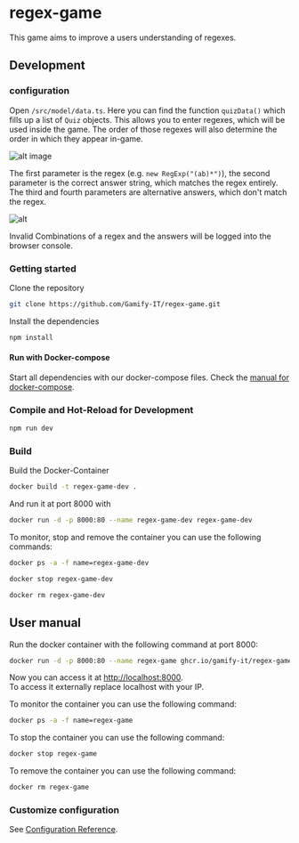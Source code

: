 # regex-game

This game aims to improve a users understanding of regexes.

## Development

### configuration
Open `/src/model/data.ts`. 
Here you can find the function `quizData()` which fills up a list of `Quiz` objects.
This allows you to enter regexes, which will be used inside the game.
The order of those regexes will also determine the order in which they appear in-game.

![alt image](src/assets/Screenshot%202022-06-15%20110836.png)

The first parameter is the regex (e.g. `new RegExp("(ab)*")`), 
the second parameter is the correct answer string, which matches the regex entirely.
The third and fourth parameters are alternative answers, which don't match the regex.

![alt](src/assets/Screenshot%202022-06-15%20125642.png)

Invalid Combinations of a regex and the answers will be logged into the browser console. 

### Getting started

Clone the repository  
```sh
git clone https://github.com/Gamify-IT/regex-game.git
```

Install the dependencies  
```sh
npm install
```

#### Run with Docker-compose

Start all dependencies with our docker-compose files.
Check the [manual for docker-compose](https://github.com/Gamify-IT/docs/blob/main/dev-manuals/languages/docker/docker-compose.md).

### Compile and Hot-Reload for Development

```sh
npm run dev
```

### Build

Build the Docker-Container
```sh
docker build -t regex-game-dev .
```
And run it at port 8000 with
```sh
docker run -d -p 8000:80 --name regex-game-dev regex-game-dev
```

To monitor, stop and remove the container you can use the following commands:
```sh
docker ps -a -f name=regex-game-dev
```
```sh
docker stop regex-game-dev
```
```sh
docker rm regex-game-dev
```


## User manual

Run the docker container with the following command at port 8000:
```sh
docker run -d -p 8000:80 --name regex-game ghcr.io/gamify-it/regex-game:latest
```
Now you can access it at [http://localhost:8000](http://localhost:8000).  
To access it externally replace localhost with your IP.  

To monitor the container you can use the following command:
```sh
docker ps -a -f name=regex-game
```
To stop the container you can use the following command:
```sh
docker stop regex-game
```
To remove the container you can use the following command:
```sh
docker rm regex-game
```

### Customize configuration
See [Configuration Reference](https://cli.vuejs.org/config/).
